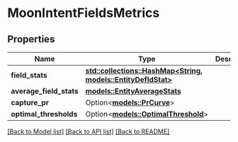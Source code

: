 # MoonIntentFieldsMetrics

## Properties

Name | Type | Description | Notes
------------ | ------------- | ------------- | -------------
**field_stats** | [**std::collections::HashMap<String, models::EntityDefIdStat>**](EntityDefIdStat.md) |  | 
**average_field_stats** | [**models::EntityAverageStats**](EntityAverageStats.md) |  | 
**capture_pr** | Option<[**models::PrCurve**](PRCurve.md)> |  | 
**optimal_thresholds** | Option<[**models::OptimalThreshold**](OptimalThreshold.md)> |  | 

[[Back to Model list]](../README.md#documentation-for-models) [[Back to API list]](../README.md#documentation-for-api-endpoints) [[Back to README]](../README.md)


